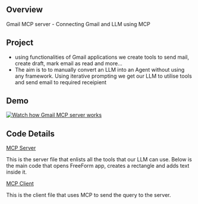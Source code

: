 ## Overview

Gmail MCP server - Connecting Gmail and LLM using MCP

## Project

- using functionalities of Gmail applications we create tools to send mail, create draft, mark email as read and more...
- The aim is to to manually convert an LLM into an Agent without using any framework. Using iterative prompting we get our LLM to utilise tools and send email to required receipient

## Demo
[![Watch how Gmail MCP server works](https://img.youtube.com/vi/QLJ6gHT2mnI/0.jpg)](https://www.youtube.com/watch?v=QLJ6gHT2mnI)

## Code Details

[MCP Server](mcp_server_gmail.py)

This is the server file that enlists all the tools that our LLM can use. Below is the main code that opens FreeForm app, creates a rectangle and adds text inside it.

[MCP Client](mcp_client_gmail.py)

This is the client file that uses MCP to send the query to the server.
